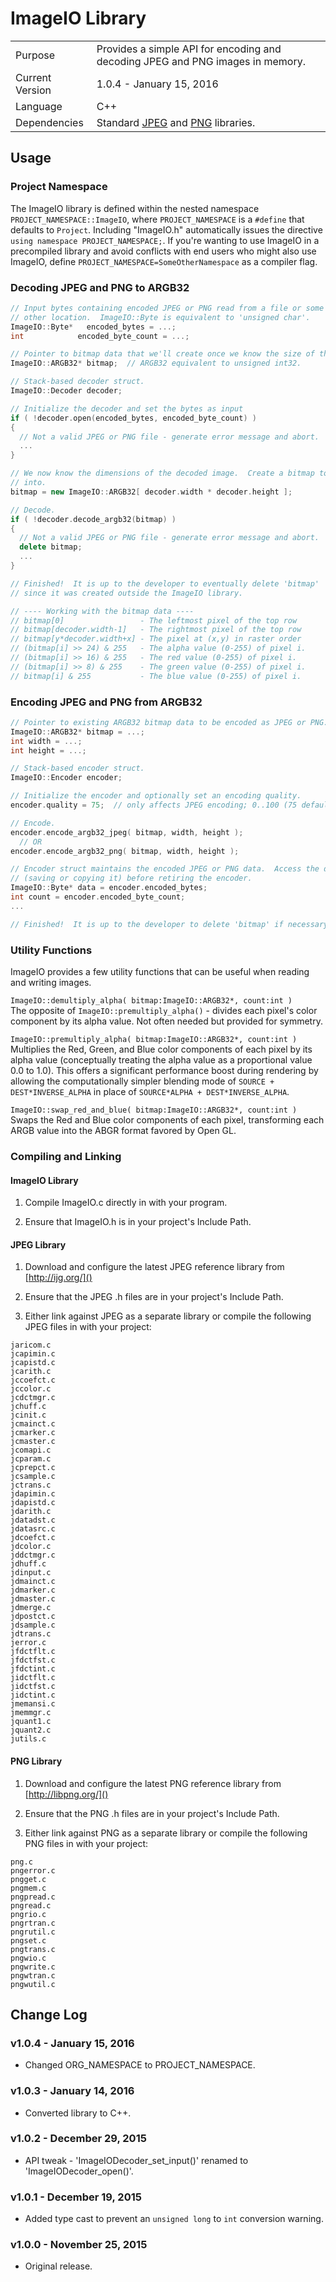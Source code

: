 # ImageIO Library

<table>
  <tr>
    <td>Purpose</td>
    <td>Provides a simple API for encoding and decoding JPEG and PNG images in memory.</td>
  </tr>
  <tr>
    <td>Current Version</td>
    <td>1.0.4 - January 15, 2016</td>
  </tr>
  <tr>
    <td>Language</td>
    <td>C++</td>
  </tr>
  <tr>
    <td>Dependencies</td>
    <td>Standard <a href="http://ijg.org/">JPEG</a> and <a href="http://libpng.org/">PNG</a> libraries.</td>
  </tr>
</table>


## Usage

### Project Namespace
The ImageIO library is defined within the nested namespace `PROJECT_NAMESPACE::ImageIO`, where `PROJECT_NAMESPACE` is a `#define` that defaults to `Project`.  Including "ImageIO.h" automatically issues the directive `using namespace PROJECT_NAMESPACE;`.  If you're wanting to use ImageIO in a precompiled library and avoid conflicts with end users who might also use ImageIO, define `PROJECT_NAMESPACE=SomeOtherNamespace` as a compiler flag.

### Decoding JPEG and PNG to ARGB32

```C++
// Input bytes containing encoded JPEG or PNG read from a file or some
// other location.  ImageIO::Byte is equivalent to 'unsigned char'.
ImageIO::Byte*   encoded_bytes = ...;
int            encoded_byte_count = ...;

// Pointer to bitmap data that we'll create once we know the size of the image.
ImageIO::ARGB32* bitmap;  // ARGB32 equivalent to unsigned int32.

// Stack-based decoder struct.
ImageIO::Decoder decoder;

// Initialize the decoder and set the bytes as input
if ( !decoder.open(encoded_bytes, encoded_byte_count) )
{
  // Not a valid JPEG or PNG file - generate error message and abort. 
  ...
}

// We now know the dimensions of the decoded image.  Create a bitmap to decode
// into.
bitmap = new ImageIO::ARGB32[ decoder.width * decoder.height ];

// Decode.
if ( !decoder.decode_argb32(bitmap) )
{
  // Not a valid JPEG or PNG file - generate error message and abort. 
  delete bitmap;
  ...
}

// Finished!  It is up to the developer to eventually delete 'bitmap'
// since it was created outside the ImageIO library.

// ---- Working with the bitmap data ----
// bitmap[0]                 - The leftmost pixel of the top row
// bitmap[decoder.width-1]   - The rightmost pixel of the top row
// bitmap[y*decoder.width+x] - The pixel at (x,y) in raster order
// (bitmap[i] >> 24) & 255   - The alpha value (0-255) of pixel i.
// (bitmap[i] >> 16) & 255   - The red value (0-255) of pixel i.
// (bitmap[i] >> 8) & 255    - The green value (0-255) of pixel i.
// bitmap[i] & 255           - The blue value (0-255) of pixel i.
```


### Encoding JPEG and PNG from ARGB32

```C++
// Pointer to existing ARGB32 bitmap data to be encoded as JPEG or PNG.
ImageIO::ARGB32* bitmap = ...;
int width = ...;
int height = ...;

// Stack-based encoder struct.
ImageIO::Encoder encoder;

// Initialize the encoder and optionally set an encoding quality.
encoder.quality = 75;  // only affects JPEG encoding; 0..100 (75 default)

// Encode.
encoder.encode_argb32_jpeg( bitmap, width, height );
  // OR
encoder.encode_argb32_png( bitmap, width, height );

// Encoder struct maintains the encoded JPEG or PNG data.  Access the data
// (saving or copying it) before retiring the encoder.
ImageIO::Byte* data = encoder.encoded_bytes;
int count = encoder.encoded_byte_count;
...

// Finished!  It is up to the developer to delete 'bitmap' if necessary.
```

###  Utility Functions
ImageIO provides a few utility functions that can be useful when reading and writing images.

`ImageIO::demultiply_alpha( bitmap:ImageIO::ARGB32*, count:int )`  
The opposite of `ImageIO::premultiply_alpha()` - divides each pixel's color component by its alpha value.
Not often needed but provided for symmetry.

`ImageIO::premultiply_alpha( bitmap:ImageIO::ARGB32*, count:int )`  
Multiplies the Red, Green, and Blue color components of each pixel by its alpha value (conceptually treating the alpha value as a proportional value 0.0 to 1.0).  This offers a significant performance boost during rendering by allowing the computationally simpler blending mode of `SOURCE + DEST*INVERSE_ALPHA` in place of `SOURCE*ALPHA + DEST*INVERSE_ALPHA`.

`ImageIO::swap_red_and_blue( bitmap:ImageIO::ARGB32*, count:int )`  
Swaps the Red and Blue color components of each pixel, transforming each ARGB value into the ABGR format favored by Open GL.


### Compiling and Linking

#### ImageIO Library
1.  Compile ImageIO.c directly in with your program.

2.  Ensure that ImageIO.h is in your project's Include Path.

#### JPEG Library
1.  Download and configure the latest JPEG reference library from [http://ijg.org/]()

2.  Ensure that the JPEG .h files are in your project's Include Path.

3.  Either link against JPEG as a separate library or compile the following JPEG files in with your project:

```
jaricom.c
jcapimin.c
jcapistd.c
jcarith.c
jccoefct.c
jccolor.c
jcdctmgr.c
jchuff.c
jcinit.c
jcmainct.c
jcmarker.c
jcmaster.c
jcomapi.c
jcparam.c
jcprepct.c
jcsample.c
jctrans.c
jdapimin.c
jdapistd.c
jdarith.c
jdatadst.c
jdatasrc.c
jdcoefct.c
jdcolor.c
jddctmgr.c
jdhuff.c
jdinput.c
jdmainct.c
jdmarker.c
jdmaster.c
jdmerge.c
jdpostct.c
jdsample.c
jdtrans.c
jerror.c
jfdctflt.c
jfdctfst.c
jfdctint.c
jidctflt.c
jidctfst.c
jidctint.c
jmemansi.c
jmemmgr.c
jquant1.c
jquant2.c
jutils.c
```


#### PNG Library
1.  Download and configure the latest PNG reference library from [http://libpng.org/]()

2.  Ensure that the PNG .h files are in your project's Include Path.

3.  Either link against PNG as a separate library or compile the following PNG files in with your project:

```
png.c
pngerror.c
pngget.c
pngmem.c
pngpread.c
pngread.c
pngrio.c
pngrtran.c
pngrutil.c
pngset.c
pngtrans.c
pngwio.c
pngwrite.c
pngwtran.c
pngwutil.c
```

## Change Log

### v1.0.4 - January 15, 2016
-  Changed ORG_NAMESPACE to PROJECT_NAMESPACE.

### v1.0.3 - January 14, 2016
-  Converted library to C++.

### v1.0.2 - December 29, 2015
-  API tweak - 'ImageIODecoder_set_input()' renamed to 'ImageIODecoder_open()'.

### v1.0.1 - December 19, 2015
-  Added type cast to prevent an `unsigned long` to `int` conversion warning.

### v1.0.0 - November 25, 2015
-  Original release.
